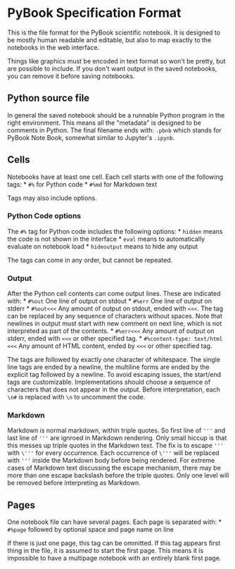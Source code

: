 # PyBook Specification Format

This is the file format for the PyBook scientific notebook. It is designed to be mostly human readable and editable, but also to map exactly to the notebooks in the web interface. 

Things like graphics must be encoded in text format so won't be pretty, but are possible to include. If you don't want output in the saved notebooks, you can remove it before saving notebooks.

## Python source file

In general the saved notebook should be a runnable Python program in the right environment. This means all the "metadata" is designed to be comments in Python. The final filename ends with:
`.pbnb` which stands for PyBook Note Book, somewhat similar to Jupyter's `.ipynb`.

## Cells

Notebooks have at least one cell. Each cell starts with one of the following tags:
    * `#%` for Python code
    * `#%md` for Markdown text

Tags may also include options.

### Python Code options

The `#%` tag for Python code includes the following options:
    * `hidden` means the code is not shown in the interface
    * `eval` means to automatically evaluate on notebook load
    * `hideoutput` means to hide any output

The tags can come in any order, but cannot be repeated.

### Output

After the Python cell contents can come output lines. These are indicated with:
    * `#%out` One line of output on stdout
    * `#%err` One line of output on stderr
    * `#%out<<<` Any amount of output on stdout, ended with `<<<`. The tag can be replaced by any sequence of characters without spaces. Note that newlines in output must start with new comment on next line, which is not interpreted as part of the contents.
    * `#%err<<<` Any amount of output on stderr, ended with `<<<` or other specified tag.
    * `#%content-type: text/html <<<` Any amount of HTML content, ended by `<<<` or other specified tag.

The tags are followed by exactly one character of whitespace. The single line tags are ended by a newline, the multiline forms are ended by the explicit tag followed by a newline. To avoid escaping issues, the start/end tags are customizable. Implementations should choose a sequence of characters that does not appear in the output. Before interpretation, each `\n#` is replaced with `\n` to uncomment the code.

### Markdown

Markdown is normal markdown, within triple quotes. So first line of `'''` and last line of `'''` are ignroed in Markdown rendering. Only small hiccup is that this messes up triple quotes in the Markdown text. The fix is to escape `'''` with `\'''` for every occurrence. Each occurrence of `\'''` will be replaced with `'''` inside the Markdown body before being rendered. For extreme cases of Markdown text discussing the escape mechanism, there may be more than one escape backslash before the triple quotes. Only one level will be removed before interpreting as Markdown.

## Pages

One notebook file can have several pages. Each page is separated with:
    * `#%page` followed by optional space and page name on line

If there is just one page, this tag can be ommitted. If this tag appears first thing in the file, it is assumed to start the first page. This means it is impossible to have a multipage notebook with an entirely blank first page.
